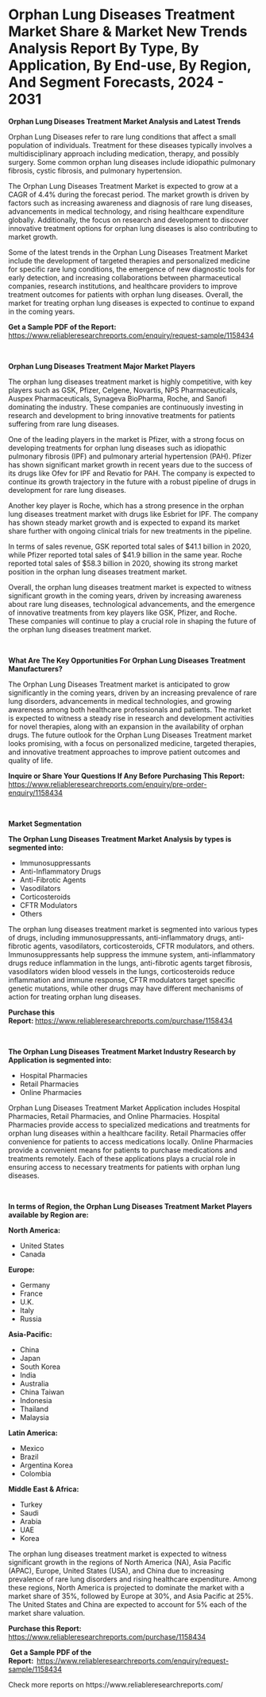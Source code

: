 <p><h1>Orphan Lung Diseases Treatment Market Share & Market New Trends Analysis Report By Type, By Application, By End-use, By Region, And Segment Forecasts, 2024 - 2031</h1></p><p><strong>Orphan Lung Diseases Treatment Market Analysis and Latest Trends</strong></p>
<p><p>Orphan Lung Diseases refer to rare lung conditions that affect a small population of individuals. Treatment for these diseases typically involves a multidisciplinary approach including medication, therapy, and possibly surgery. Some common orphan lung diseases include idiopathic pulmonary fibrosis, cystic fibrosis, and pulmonary hypertension.</p><p>The Orphan Lung Diseases Treatment Market is expected to grow at a CAGR of 4.4% during the forecast period. The market growth is driven by factors such as increasing awareness and diagnosis of rare lung diseases, advancements in medical technology, and rising healthcare expenditure globally. Additionally, the focus on research and development to discover innovative treatment options for orphan lung diseases is also contributing to market growth.</p><p>Some of the latest trends in the Orphan Lung Diseases Treatment Market include the development of targeted therapies and personalized medicine for specific rare lung conditions, the emergence of new diagnostic tools for early detection, and increasing collaborations between pharmaceutical companies, research institutions, and healthcare providers to improve treatment outcomes for patients with orphan lung diseases. Overall, the market for treating orphan lung diseases is expected to continue to expand in the coming years.</p></p>
<p><strong>Get a Sample PDF of the Report:&nbsp;</strong> <a href="https://www.reliableresearchreports.com/enquiry/request-sample/1158434">https://www.reliableresearchreports.com/enquiry/request-sample/1158434</a></p>
<p>&nbsp;</p>
<p><strong>Orphan Lung Diseases Treatment Major Market Players</strong></p>
<p><p>The orphan lung diseases treatment market is highly competitive, with key players such as GSK, Pfizer, Celgene, Novartis, NPS Pharmaceuticals, Auspex Pharmaceuticals, Synageva BioPharma, Roche, and Sanofi dominating the industry. These companies are continuously investing in research and development to bring innovative treatments for patients suffering from rare lung diseases.</p><p>One of the leading players in the market is Pfizer, with a strong focus on developing treatments for orphan lung diseases such as idiopathic pulmonary fibrosis (IPF) and pulmonary arterial hypertension (PAH). Pfizer has shown significant market growth in recent years due to the success of its drugs like Ofev for IPF and Revatio for PAH. The company is expected to continue its growth trajectory in the future with a robust pipeline of drugs in development for rare lung diseases.</p><p>Another key player is Roche, which has a strong presence in the orphan lung diseases treatment market with drugs like Esbriet for IPF. The company has shown steady market growth and is expected to expand its market share further with ongoing clinical trials for new treatments in the pipeline.</p><p>In terms of sales revenue, GSK reported total sales of $41.1 billion in 2020, while Pfizer reported total sales of $41.9 billion in the same year. Roche reported total sales of $58.3 billion in 2020, showing its strong market position in the orphan lung diseases treatment market.</p><p>Overall, the orphan lung diseases treatment market is expected to witness significant growth in the coming years, driven by increasing awareness about rare lung diseases, technological advancements, and the emergence of innovative treatments from key players like GSK, Pfizer, and Roche. These companies will continue to play a crucial role in shaping the future of the orphan lung diseases treatment market.</p></p>
<p>&nbsp;</p>
<p><strong>What Are The Key Opportunities For Orphan Lung Diseases Treatment Manufacturers?</strong></p>
<p><p>The Orphan Lung Diseases Treatment market is anticipated to grow significantly in the coming years, driven by an increasing prevalence of rare lung disorders, advancements in medical technologies, and growing awareness among both healthcare professionals and patients. The market is expected to witness a steady rise in research and development activities for novel therapies, along with an expansion in the availability of orphan drugs. The future outlook for the Orphan Lung Diseases Treatment market looks promising, with a focus on personalized medicine, targeted therapies, and innovative treatment approaches to improve patient outcomes and quality of life.</p></p>
<p><strong>Inquire or Share Your Questions If Any Before Purchasing This Report:</strong> <a href="https://www.reliableresearchreports.com/enquiry/pre-order-enquiry/1158434">https://www.reliableresearchreports.com/enquiry/pre-order-enquiry/1158434</a></p>
<p>&nbsp;</p>
<p><strong>Market Segmentation</strong></p>
<p><strong>The Orphan Lung Diseases Treatment Market Analysis by types is segmented into:</strong></p>
<p><ul><li>Immunosuppressants</li><li>Anti-Inflammatory Drugs</li><li>Anti-Fibrotic Agents</li><li>Vasodilators</li><li>Corticosteroids</li><li>CFTR Modulators</li><li>Others</li></ul></p>
<p><p>The orphan lung diseases treatment market is segmented into various types of drugs, including immunosuppressants, anti-inflammatory drugs, anti-fibrotic agents, vasodilators, corticosteroids, CFTR modulators, and others. Immunosuppressants help suppress the immune system, anti-inflammatory drugs reduce inflammation in the lungs, anti-fibrotic agents target fibrosis, vasodilators widen blood vessels in the lungs, corticosteroids reduce inflammation and immune response, CFTR modulators target specific genetic mutations, while other drugs may have different mechanisms of action for treating orphan lung diseases.</p></p>
<p><strong>Purchase this Report:&nbsp;</strong><a href="https://www.reliableresearchreports.com/purchase/1158434">https://www.reliableresearchreports.com/purchase/1158434</a></p>
<p>&nbsp;</p>
<p><strong>The Orphan Lung Diseases Treatment Market Industry Research by Application is segmented into:</strong></p>
<p><ul><li>Hospital Pharmacies</li><li>Retail Pharmacies</li><li>Online Pharmacies</li></ul></p>
<p><p>Orphan Lung Diseases Treatment Market Application includes Hospital Pharmacies, Retail Pharmacies, and Online Pharmacies. Hospital Pharmacies provide access to specialized medications and treatments for orphan lung diseases within a healthcare facility. Retail Pharmacies offer convenience for patients to access medications locally. Online Pharmacies provide a convenient means for patients to purchase medications and treatments remotely. Each of these applications plays a crucial role in ensuring access to necessary treatments for patients with orphan lung diseases.</p></p>
<p>&nbsp;</p>
<p><strong>In terms of Region, the Orphan Lung Diseases Treatment Market Players available by Region are:</strong></p>
<p>
    <p> <strong> North America: </strong>
        <ul>
            <li>United States</li>
            <li>Canada</li>
        </ul>
        </p> 
    <p> <strong> Europe: </strong>
        <ul>
            <li>Germany</li>
            <li>France</li>
            <li>U.K.</li>
            <li>Italy</li>
            <li>Russia</li>
        </ul>
        </p> 
    <p> <strong> Asia-Pacific: </strong>
        <ul>
            <li>China</li>
            <li>Japan</li>
            <li>South Korea</li>
            <li>India</li>
            <li>Australia</li>
            <li>China Taiwan</li>
            <li>Indonesia</li>
            <li>Thailand</li>
            <li>Malaysia</li>
        </ul>
        </p> 
    <p> <strong> Latin America: </strong>
        <ul>
            <li>Mexico</li>
            <li>Brazil</li>
            <li>Argentina Korea</li>
            <li>Colombia</li>
        </ul>
        </p> 
    <p> <strong> Middle East & Africa: </strong>
        <ul>
            <li>Turkey</li>
            <li>Saudi</li>
            <li>Arabia</li>
            <li>UAE</li>
            <li>Korea</li>
        </ul>
    </p>
    </p>
<p><p>The orphan lung diseases treatment market is expected to witness significant growth in the regions of North America (NA), Asia Pacific (APAC), Europe, United States (USA), and China due to increasing prevalence of rare lung disorders and rising healthcare expenditure. Among these regions, North America is projected to dominate the market with a market share of 35%, followed by Europe at 30%, and Asia Pacific at 25%. The United States and China are expected to account for 5% each of the market share valuation.</p></p>
<p><strong>Purchase this Report: </strong><a href="https://www.reliableresearchreports.com/purchase/1158434">https://www.reliableresearchreports.com/purchase/1158434</a></p>
<p>&nbsp;<strong>Get a Sample PDF of the Report:&nbsp;&nbsp;</strong><a href="https://www.reliableresearchreports.com/enquiry/request-sample/1158434">https://www.reliableresearchreports.com/enquiry/request-sample/1158434</a></p>
<p><strong></strong></p>
<p>Check more reports on https://www.reliableresearchreports.com/</p>